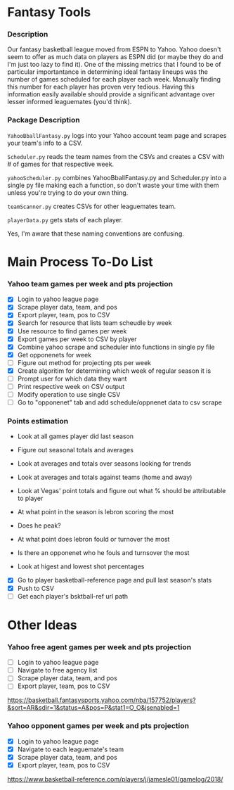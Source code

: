 # Fantasy Tools

### Description

Our fantasy basketball league moved from ESPN to Yahoo. Yahoo doesn't seem to offer as much data on players as ESPN did (or maybe they do and I'm just too lazy to find it). One of the missing metrics that I found to be of particular importantance in determining ideal fantasy lineups was the number of games scheduled for each player each week. Manually finding this number for each player has proven very tedious. Having this information easily available should provide a significant advantage over lesser informed leaguemates (you'd think).

### Package Description

`YahooBballFantasy.py` logs into your Yahoo account team page and scrapes your team's info to a CSV.

`Scheduler.py` reads the team names from the CSVs and creates a CSV with # of games for that respective week.

`yahooScheduler.py` combines YahooBballFantasy.py and Scheduler.py into a single py file making each a function, so don't waste your time with them unless you're trying to do your own thing.

`teamScanner.py` creates CSVs for other leaguemates team.

`playerData.py` gets stats of each player.

Yes, I'm aware that these naming conventions are confusing.

# Main Process To-Do List

### Yahoo team games per week and pts projection

- [x] Login to yahoo league page
- [x] Scrape player data, team, and pos
- [X] Export player, team, pos to CSV
- [X] Search for resource that lists team scheudle by week
- [X] Use resource to find games per week
- [X] Export games per week to CSV by player
- [X] Combine yahoo scrape and scheduler into functions in single py file
- [X] Get opponenets for week
- [ ] Figure out method for projecting pts per week
- [X] Create algoritim for determining which week of regular season it is
- [ ] Prompt user for which data they want
- [ ] Print respective week on CSV output
- [ ] Modify operation to use single CSV
- [ ] Go to "opponenet" tab and add schedule/oppnenet data to csv scrape

### Points estimation

- Look at all games player did last season
- Figure out seasonal totals and averages
- Look at averages and totals over seasons looking for trends
- Look at averages and totals against teams (home and away)
- Look at Vegas' point totals and figure out what % should be attributable to player

- At what point in the season is lebron scoring the most
- Does he peak?
- At what point does lebron fould or turnover the most
- Is there an opponenet who he fouls and turnsover the most
- Look at higest and lowest shot percentages

- [x] Go to player basketball-reference page and pull last season's stats
- [x] Push to CSV
- [ ] Get each player's bsktball-ref url path

# Other Ideas

### Yahoo free agent games per week and pts projection

- [ ] Login to yahoo league page
- [ ] Navigate to free agency list
- [ ] Scrape player data, team, and pos
- [ ] Export player, team, pos to CSV

https://basketball.fantasysports.yahoo.com/nba/157752/players?&sort=AR&sdir=1&status=A&pos=P&stat1=O_O&jsenabled=1

### Yahoo opponent games per week and pts projection

- [X] Login to yahoo league page
- [X] Navigate to each leaguemate's team
- [X] Scrape player data, team, and pos
- [X] Export player, team, pos to CSV

https://www.basketball-reference.com/players/j/jamesle01/gamelog/2018/
